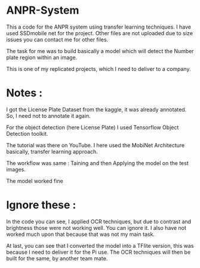 # ANPR-System
This a code for the ANPR system using transfer learning techniques. I have used SSDmobile net for the project. Other files are not uploaded due to size issues you can contact me for other files.

The task for me was to build basically a model which will detect the Number plate region within an image. 

This is one of my replicated projects, which I need to deliver to a company.

# Notes :

I got the License Plate Dataset from the kaggle, it was already annotated. So, I need not to annotate it again.

For the object detection (here License Plate) I used Tensorflow Object Detection toolkit. 

The tutorial was there on YouTube. I here used the MobiNet Architecture basically, transfer learning approach. 

The workflow was same : Taining and then Applying the model on the test images.

The model worked fine

# Ignore these :

In the code you can see, I applied OCR techniques, but due to contrast and brightness those were not working well. You can ignore it.
I also have not worked much upon that because that was not my main task.

At last, you can see that I converted the model into a TFlite version, this was because I need to deliver it for the Pi use.
The OCR techniques will then be built for the same, by another team mate.
